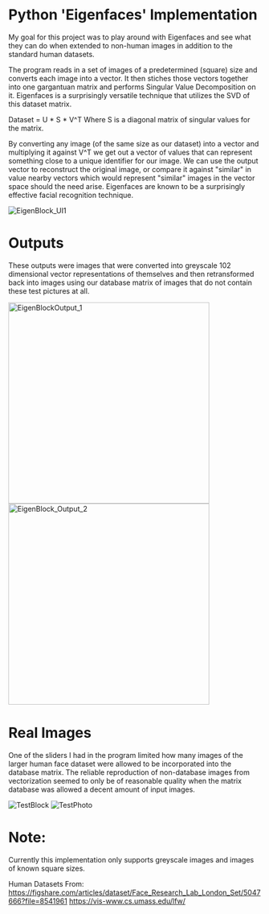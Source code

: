 # Python 'Eigenfaces' Implementation
My goal for this project was to play around with Eigenfaces and see what they can do when extended to non-human images in addition to the standard human datasets.

The program reads in a set of images of a predetermined (square) size and converts each image into a vector. It then stiches those vectors together into one gargantuan matrix and performs Singular Value Decomposition on it. Eigenfaces is a surprisingly versatile technique that utilizes the SVD of this dataset matrix.

Dataset = U * S * V^T
Where S is a diagonal matrix of singular values for the matrix.

By converting any image (of the same size as our dataset) into a vector and multiplying it against V^T we get out a vector of values that can represent something close to a unique identifier for our image. We can use the output vector to reconstruct the original image, or compare it against "similar" in value nearby vectors which would represent "similar" images in the vector space should the need arise. Eigenfaces are known to be a surprisingly effective facial recognition technique.

![EigenBlock_UI1](https://github.com/EPatrick7/Eigenblock/assets/88292909/a67d2b4b-0cc0-4884-8449-3501b50c50ee)


# Outputs
These outputs were images that were converted into greyscale 102 dimensional vector representations of themselves and then retransformed back into images using our database matrix of images that do not contain these test pictures at all.

<img width="400" alt="EigenBlockOutput_1" src="https://github.com/EPatrick7/Eigenblock/assets/88292909/391ea0c2-aa56-44c1-ad58-c32ea5499f3e">
<img width="400" alt="EigenBlock_Output_2" src="https://github.com/EPatrick7/Eigenblock/assets/88292909/6bc9586b-bcbf-486e-8758-278e81e5e39f">


# Real Images
One of the sliders I had in the program limited how many images of the larger human face dataset were allowed to be incorporated into the database matrix. The reliable reproduction of non-database images from vectorization seemed to only be of reasonable quality when the matrix database was allowed a decent amount of input images.

![TestBlock](https://github.com/EPatrick7/Eigenblock/assets/88292909/7bbfc91c-a4be-4bf8-ad0a-ae9f1e7713be)
![TestPhoto](https://github.com/EPatrick7/Eigenblock/assets/88292909/c1671800-1081-461c-8544-c6dd26f4466c)

# Note: 
Currently this implementation only supports greyscale images and images of known square sizes.

Human Datasets From:
https://figshare.com/articles/dataset/Face_Research_Lab_London_Set/5047666?file=8541961
https://vis-www.cs.umass.edu/lfw/
